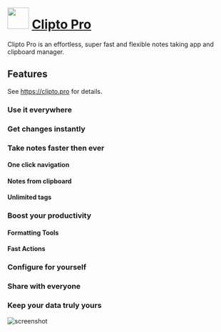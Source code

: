 ﻿# <img src="https://cdn.jsdelivr.net/gh/chtof/chocolatey-packages/automatic/clipto-pro.install/clipto-pro.png" width="48" height="48"/> [Clipto Pro](https://chocolatey.org/packages/clipto-pro)

Clipto Pro is an effortless, super fast and flexible notes taking app and clipboard manager.

## Features
See https://clipto.pro for details.

### Use it everywhere
### Get changes instantly
### Take notes faster then ever
#### One click navigation
#### Notes from clipboard
#### Unlimited tags
### Boost your productivity
#### Formatting Tools
#### Fast Actions
### Configure for yourself
### Share with everyone
### Keep your data truly yours

![screenshot](https://cdn.jsdelivr.net/gh/chtof/chocolatey-packages/automatic/clipto-pro/screenshot.png)